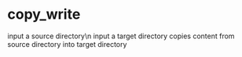 # copy_write
input a source directory\n
input a target directory
copies content from source directory into target directory
